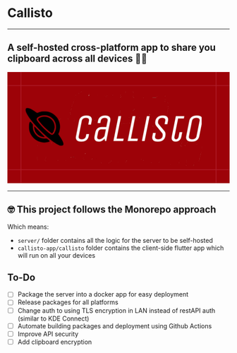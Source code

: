 # Callisto

---

## A self-hosted cross-platform app to share you clipboard across all devices ✍🏽

![Callisto Logo](./callisto-gh.png "Callisto Logo")

---

## 🤓 This project follows the Monorepo approach

Which means:

- `server/` folder contains all the logic for the server to be self-hosted
- `callisto-app/callisto` folder contains the client-side flutter app which will run on all your devices

## To-Do

- [ ] Package the server into a docker app for easy deployment
- [ ] Release packages for all platforms
- [ ] Change auth to using TLS encryption in LAN instead of restAPI auth (similar to KDE Connect)
- [ ] Automate building packages and deployment using Github Actions
- [ ] Improve API security
- [ ] Add clipboard encryption
